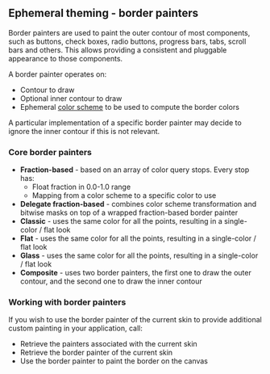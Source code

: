 ## Ephemeral theming - border painters

Border painters are used to paint the outer contour of most components, such as buttons, check boxes, radio buttons, progress bars, tabs, scroll bars and others. This allows providing a consistent and pluggable appearance to those components.

A border painter operates on:

* Contour to draw
* Optional inner contour to draw
* Ephemeral [color scheme](../skins/colorschemes.md) to be used to compute the border colors

A particular implementation of a specific border painter may decide to ignore the inner contour if this is not relevant.

### Core border painters

* **Fraction-based** - based on an array of color query stops. Every stop has:
  * Float fraction in 0.0-1.0 range
  * Mapping from a color scheme to a specific color to use
* **Delegate fraction-based** - combines color scheme transformation and bitwise masks on top of a wrapped fraction-based border painter
* **Classic** - uses the same color for all the points, resulting in a single-color / flat look
* **Flat** - uses the same color for all the points, resulting in a single-color / flat look
* **Glass** - uses the same color for all the points, resulting in a single-color / flat look
* **Composite** - uses two border painters, the first one to draw the outer contour, and the second one to draw the inner contour

### Working with border painters

If you wish to use the border painter of the current skin to provide additional custom painting in your application, call:

* Retrieve the painters associated with the current skin
* Retrieve the border painter of the current skin
* Use the border painter to paint the border on the canvas
